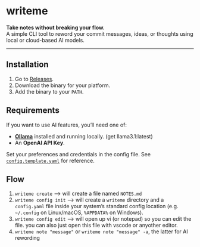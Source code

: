 # writeme

**Take notes without breaking your flow.**  
A simple CLI tool to reword your commit messages, ideas, or thoughts using local or cloud-based AI models.

---

## Installation

1. Go to [Releases](https://github.com/yourusername/writeme/releases).
2. Download the binary for your platform.
3. Add the binary to your `PATH`.


## Requirements

If you want to use AI features, you’ll need one of:

* **[Ollama](https://ollama.com)** installed and running locally. (get llama3.1:latest)
* An **OpenAI API Key**.

Set your preferences and credentials in the config file. See [`config.template.yaml`](./config.template.yaml) for reference.

## Flow

1. `writeme create` --> will create a file named `NOTES.md`
2. `writeme config init` --> will create a `writeme` directory and a `config.yaml` file inside your system’s standard config location (e.g. `~/.config` on Linux/macOS, `%APPDATA%` on Windows).
3. `writeme config edit` --> will open up vi (or notepad) so you can edit the file. you can also just open this file with vscode or anyother editor.
4. `writeme note "message"` or `writeme note "message" -a`, the latter for AI rewording